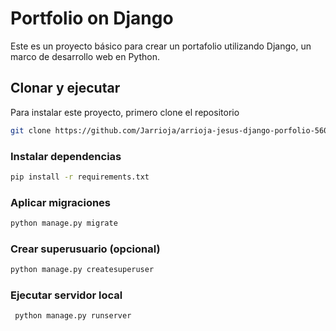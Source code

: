 # Portfolio on Django

Este es un proyecto básico para crear un portafolio utilizando Django, un marco de desarrollo web en Python.

## Clonar y ejecutar

Para instalar este proyecto, primero clone el repositorio

```bash
git clone https://github.com/Jarrioja/arrioja-jesus-django-porfolio-56075
```

### Instalar dependencias

```bash
pip install -r requirements.txt
```

### Aplicar migraciones

```bash
python manage.py migrate
```

### Crear superusuario (opcional)

```bash
python manage.py createsuperuser
```

### Ejecutar servidor local

```bash
 python manage.py runserver
```
